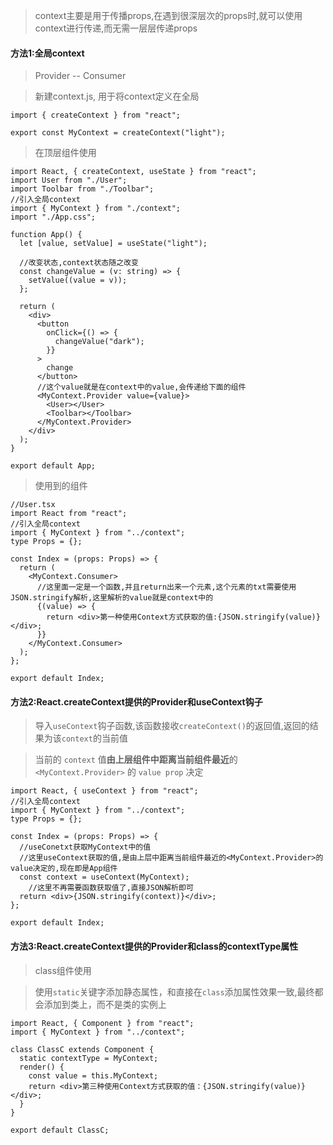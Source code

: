 > context主要是用于传播props,在遇到很深层次的props时,就可以使用context进行传递,而无需一层层传递props

#### 方法1:全局context

> Provider -- Consumer

> 新建context.js, 用于将context定义在全局

```tsx
import { createContext } from "react";

export const MyContext = createContext("light");
```

> 在顶层组件使用

```tsx
import React, { createContext, useState } from "react";
import User from "./User";
import Toolbar from "./Toolbar";
//引入全局context
import { MyContext } from "./context";
import "./App.css";

function App() {
  let [value, setValue] = useState("light");

  //改变状态,context状态随之改变
  const changeValue = (v: string) => {
    setValue((value = v));
  };

  return (
    <div>
      <button
        onClick={() => {
          changeValue("dark");
        }}
      >
        change
      </button>
      //这个value就是在context中的value,会传递给下面的组件
      <MyContext.Provider value={value}>
        <User></User>
        <Toolbar></Toolbar>
      </MyContext.Provider>
    </div>
  );
}

export default App;
```

> 使用到的组件

```tsx
//User.tsx
import React from "react";
//引入全局context
import { MyContext } from "../context";
type Props = {};

const Index = (props: Props) => {
  return (
    <MyContext.Consumer>
      //这里面一定是一个函数,并且return出来一个元素,这个元素的txt需要使用JSON.stringify解析,这里解析的value就是context中的
      {(value) => {
        return <div>第一种使用Context方式获取的值:{JSON.stringify(value)}</div>;
      }}
    </MyContext.Consumer>
  );
};

export default Index;
```

#### 方法2:React.createContext提供的Provider和useContext钩子

> 导入`useContext`钩子函数,该函数接收`createContext()`的返回值,返回的结果为该`context`的当前值

> 当前的 `context` 值**由上层组件中距离当前组件最近**的 `<MyContext.Provider>` 的 `value prop` 决定

```tsx
import React, { useContext } from "react";
//引入全局context
import { MyContext } from "../context";
type Props = {};

const Index = (props: Props) => {
  //useConetxt获取MyContext中的值
  //这里useContext获取的值,是由上层中距离当前组件最近的<MyContext.Provider>的value决定的,现在即是App组件
  const context = useContext(MyContext);
	//这里不再需要函数获取值了,直接JSON解析即可
  return <div>{JSON.stringify(context)}</div>;
};

export default Index;
```

#### 方法3:React.createContext提供的Provider和class的contextType属性

> class组件使用

> 使用`static`关键字添加静态属性，和直接在`class`添加属性效果一致,最终都会添加到类上，而不是类的实例上

```tsx
import React, { Component } from "react";
import { MyContext } from "../context";

class ClassC extends Component {
  static contextType = MyContext;
  render() {
    const value = this.MyContext;
    return <div>第三种使用Context方式获取的值：{JSON.stringify(value)}</div>;
  }
}

export default ClassC;
```

